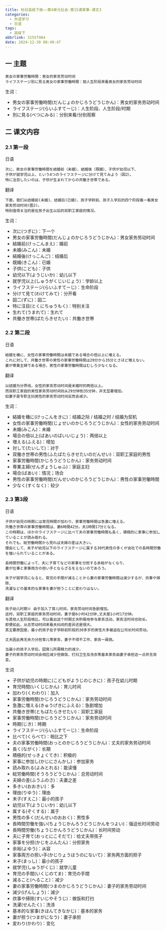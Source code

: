 ```yaml
---
title: 标日高级下册——第4单元社会-第15课家事-课文3
categories:
  - 外语学习
  - 日语
tags:
  - 高级下
abbrlink: 3155f984
date: 2024-12-30 08:49:47
---
```

## 一 主题

```
男女の家事労働時間：男女的家务劳动时间
ライフステージ別に見る男女の家事労働時間：按人生阶段来看男女的家务劳动时间
```

<!--more-->

生词：

* 男女の家事労働時間(だんじょのかじろうどうじかん)：男女的家务劳动时间
* ライフステージ(らいふすてーじ)：人生阶段、人生阶段/时期
* 別に見る(べつにみる)：分别来看/分别观察

## 二  课文内容

### 2.1 第一段

日语

```
次に、男女の家事労働時間を結婚前（未婚）、結婚後（既婚）、子供が幼児以下、
子供が就学児以上、という4つのライフステージに分けて見てみよう（図2）。
特に注目したいのは、子供が生まれてからの共働き世帯である。
```

翻译

```
下面，我们从结婚前(未婚)、结婚后(已婚)、孩子学龄前、孩子入学后的四个阶段看一看男女家务劳动时间(图2)。
特别值得关注的是在孩子出生以后的双职工家庭的情况。
```

生词：

* 次に(つぎに)：下一个
* 男女の家事労働時間(だんじょのかじろうどうじかん)：男女家务劳动时间
* 結婚前(けっこんまえ)：婚前
* 未婚(みこん)：未婚
* 結婚後(けっこんご)：结婚后
* 既婚(きこん)：已婚
* 子供(こども)：子供
* 幼児以下(ようじいか)：幼儿以下
* 就学児以上(しゅうがくじいじょう)：学龄以上
* ライフステージ(らいふすてーじ)：生命阶段
* 分けて見て(わけてみて)：分开看
* 図二(ずに)：図二
* 特に注目(とくにちゅうもく)：特别关注
* 生れて(うまれて)：生れて
* 共働き世帯(ばたらきせたい)：共働き世帯

### 2.2 第二段

日语

```
結婚を機に、女性の家事労働時間は未婚である場合の倍以上に増える。
これに対して、共働き世帯の男性の家事労働時間は29分から35分とさほど増えない。
妻が専業主婦である場合、男性の家事労働時間はむしろ少なくなる。
```

翻译

```
以结婚为分界线，女性的家务劳动时间是未婚时的两倍以上。
而双职工家庭的男性家务劳动时间则从29分钟到35分钟，并无显著增加。
如妻子是专职主妇男性的家务劳动时间反而会减少。
```

生词：

* 結婚を機に(けっこんをきに)：结婚之际 / 结婚之时 / 结婚为契机
* 女性の家事労働時間(じょせいのかじろうどうじかん)：女性的家务劳动时间
* 未婚(みこん)：未婚
* 場合の倍以上(ばあいのばいいじょう)：两倍以上
* 増える(ふえる)：增加
* 対して(たいして)：对于
* 双働き世帯の男性(ふたばたらきせたいのだんせい)：双职工家庭的男性
* 家事労働時間(かじろうどうじかん)：家务劳动时间
* 専業主婦(せんぎょうしゅふ)：家庭主妇
* 場合(ばあい)：情况；场合
* 男性の家事労働時間(だんせいのかじろうどうじかん)：男性の家事労働時間
* 少なく(すくなく)：较少

### 2.3 第3段

日语

```
子供が幼児の時期には育児時間が加わり、家事労働時間は急激に増える。
共働き世帯の家事労働時間は、妻6時間42分。夫1時間17分となる。
この時期は、ほかのライフステージに比べて夫の家事労働時間も長く、積極的に家事に参加していることが読み取れる。
それでも、総労働時間から見れば夫婦の差は大きい。
理由として、末子が幼児以下のライフステージに属する30代男性の多くが会社での長時間労働を強いられていることがある。

長時間労働によって、夫に子育てなどの家事を分担する余裕がなくなり、
妻が仕事と家事両方の担い手とならざるをえないのであろう。

末子が就学児になると、育児の手間が減ることから妻の家事労働時間は減少するが、炊事や掃除、
洗濯などの基本的な家事を妻が担うことに変わりはない。
```

翻译

```
孩子幼儿时期※ 由于加入了育儿时间，家务劳动时间急剧增加。
这时，双职工家庭的家务劳动时间，妻子是6小时42分钟,丈夫是1小时17分钟。
与其他人生阶段相比，可以看出这个时期丈夫积极地参与家务活动，家务活时间也较长。
即便如此，从总劳动时间来看夫妇间的差异还是很大。
其主要原因是，最小的孩子处于学龄前阶段的30多岁的男性大多被迫在公司长时间劳动。

丈夫因此再无余力分担育儿等家务，妻子不得不工作、家务一肩挑。

当最小的孩子入学后，因育儿所需精力的减少，
妻子的家务劳动时间会相应减少但做饭、打扫卫生及洗衣等基本家务由妻子承担这一点并无改变。
```

生词

* 子供が幼児の時期に(こどもがようじのじきに)：孩子在幼儿时期
* 育児時間(いくじじかん)：育儿时间
* 加わり(くわわり)：加入
* 家事労働時間(かじろうどうじかん)：家务劳动时间
* 急激に増える(きゅうげきにふえる)：急剧增加
* 共働き世帯(ともばたらきせたい)：双职工家庭
* 家事労働時間(かじろうどうじかん)：家务劳动时间
* 時期(じき)：時期
* ライフステージ(らいふすてーじ)：生命阶段
* 比べて(くらべて)：相比之下
* 夫の家事労働時間(おっとのかじろうどうじかん)：丈夫的家务劳动时间
* 長く(ながく)：长期
* 積極的(せっきょくてき)：积极的
* 家事に参加し(かじにさんかし)：参加家务
* 読み取れる(よみとれる)：能读懂
* 総労働時間(そうろうどうじかん)：总劳动时间
* 夫婦の差(ふうふのさ)：夫妻之差
* 多きい(おおきい)：多
* 理由(りゆう)：理由
* 末子(すえこ)：最小的孩子
* 幼児以下(ようじいか)：幼儿以下
* 属する(ぞくする)：属于
* 男性の多く(だんせいのおおく)：男性多
* 長時間労働を強い(ちょうじかんろうどうじかんをつよい)：强迫长时间劳动
* 長時間労働(ちょうじかんろうどうじかん)：长时间劳动
* 夫に子育て(おっとにこそだて)：给丈夫带孩子
* 家事を分担(かじをぶんたん)：分担家务
* 余裕(よゆう)：从容
* 家事両方の担い手(かじりょうほうのにないて)：家务两方面的担子
* 末子(まっし)：最小的孩子
* 就学児(しゅうがくじ)：就学儿童
* 育児の手間(いくじのてま)：育児の手間
* 減ること(へること)：减少
* 妻の家事労働時間(つまのかじろうどうじかん)：妻子的家务劳动时间
* 減少(げんしょう)：減少
* 炊事や掃除(すいじやそうじ)：做饭和打扫
* 洗濯(せんたく)：洗涤
* 基本的な家事(きほんてきなかじ)：基本的家务
* 妻が担う(つまがになう)：妻子承担
* 変わり(かわり)：变化
